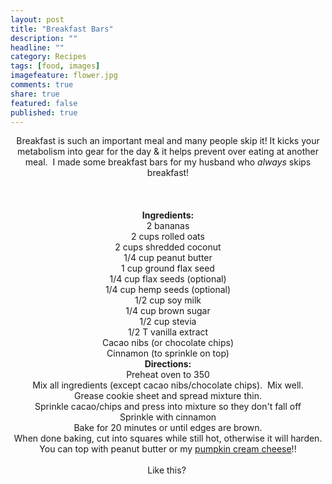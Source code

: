 ```yaml
---
layout: post
title: "Breakfast Bars"
description: ""
headline: ""
category: Recipes
tags: [food, images]
imagefeature: flower.jpg
comments: true
share: true
featured: false
published: true
---
```


<center>Breakfast is such an important meal and many people skip it! It kicks your metabolism into gear for the day &amp; it helps prevent over eating at another meal.  I made some breakfast bars for my husband who <em>always</em> skips breakfast!</center><center></center><center><img src="http://i1208.photobucket.com/albums/cc370/apegg23/P1010053.jpg" alt="" /></center>&nbsp;

<center><img src="http://i1208.photobucket.com/albums/cc370/apegg23/P1010062.jpg" alt="" /></center>&nbsp;

<center><img src="http://i1208.photobucket.com/albums/cc370/apegg23/P1010059.jpg" alt="" /></center>&nbsp;

<center><img src="http://i1208.photobucket.com/albums/cc370/apegg23/P1010060.jpg" alt="" /></center><center></center><center><strong>Ingredients:</strong></center><center>2 bananas</center><center>2 cups rolled oats</center><center>2 cups shredded coconut</center><center>1/4 cup peanut butter</center><center>1 cup ground flax seed</center><center>1/4 cup flax seeds (optional)</center><center>1/4 cup hemp seeds (optional)</center><center>1/2 cup soy milk</center><center>1/4 cup brown sugar</center><center>1/2 cup stevia</center><center>1/2 T vanilla extract</center><center>Cacao nibs (or chocolate chips)</center><center>Cinnamon (to sprinkle on top)</center><center></center><center><strong>Directions:</strong></center><center>Preheat oven to 350</center><center>Mix all ingredients (except cacao nibs/chocolate chips).  Mix well.</center><center>Grease cookie sheet and spread mixture thin.</center><center>Sprinkle cacao/chips and press into mixture so they don't fall off</center><center>Sprinkle with cinnamon</center><center>Bake for 20 minutes or until edges are brown.</center><center>When done baking, cut into squares while still hot, otherwise it will harden.</center><center>You can top with peanut butter or my <a href="http://www.andreabiethman/2012/09/12/pumpkin-cream-cheese/" target="_blank">pumpkin cream cheese</a>!!</center><center></center>&nbsp;

<center>Like this? <a class="pin-it-button" href="http://pinterest.com/pin/create/button/?url=http%3A%2F%2Fwww.andreabiethman%2F2012%2F09%2F18%2Fbreakfast-bars%2F&amp;media=http%3A%2F%2Fi1208.photobucket.com%2Falbums%2Fcc370%2Fapegg23%2FP1010062.jpg&amp;description=Easy%20%26%20Healthy%20breakfast%20bars!"><img title="Pin It" src="//assets.pinterest.com/images/PinExt.png" alt="" border="0" /></a></center>